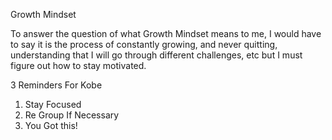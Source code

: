 Growth Mindset

To answer the question of what Growth Mindset means to me, I would have to say it is the process of constantly growing, and never quitting, understanding that I will go through different challenges, etc but I must figure out how to stay motivated.

3 Reminders For Kobe
1. Stay Focused
2. Re Group If Necessary
3. You Got this!
